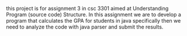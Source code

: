 this project is for assignment 3 in csc 3301 aimed at  Understanding Program
(source code) Structure.
In this assignment we are to develop a program that calculates the GPA for students in java specifically
then we need to analyze the code with java parser and submit the results.

